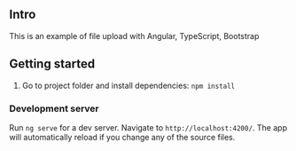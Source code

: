 ## Intro

This is an example of file upload with Angular, TypeScript, Bootstrap

## Getting started

1. Go to project folder and install dependencies:
   `npm install`

### Development server

Run `ng serve` for a dev server. Navigate to `http://localhost:4200/`. The app will automatically reload if you change any of the source files.